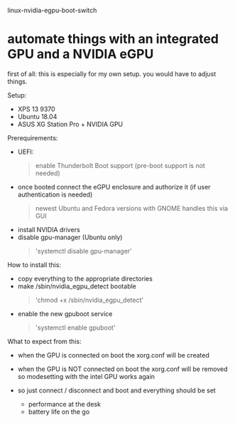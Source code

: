 linux-nvidia-egpu-boot-switch

# automate things with an integrated GPU and a NVIDIA eGPU

first of all: this is especially for my own setup. you would have to adjust things.

Setup:
- XPS 13 9370
- Ubuntu 18.04
- ASUS XG Station Pro + NVIDIA GPU

Prerequirements:
- UEFI:
  > enable Thunderbolt Boot support (pre-boot support is not needed)
- once booted connect the eGPU enclosure and authorize it (if user authentication is needed)
  > newest Ubuntu and Fedora versions with GNOME handles this via GUI
- install NVIDIA drivers
- disable gpu-manager (Ubuntu only)
  > 'systemctl disable gpu-manager'

How to install this:
- copy everything to the appropriate directories
- make /sbin/nvidia_egpu_detect bootable
  > 'chmod +x /sbin/nvidia_egpu_detect'
- enable the new gpuboot service
  > 'systemctl enable gpuboot'
  
What to expect from this:
- when the GPU is connected on boot the xorg.conf will be created
- when the GPU is NOT connected on boot the xorg.conf will be removed so modesetting with the intel GPU works again

- so just connect / disconnect and boot and everything should be set
  - performance at the desk
  - battery life on the go
